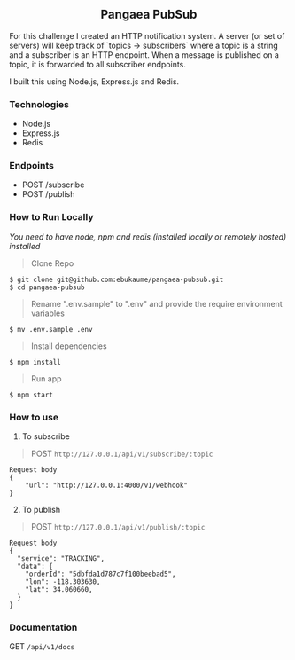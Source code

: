 <h2 align="center">Pangaea PubSub</h2>

<p>
  For this challenge I created an HTTP notification system. A server (or set of servers) will keep track of `topics -> subscribers` where a topic is a string and a subscriber is an HTTP endpoint.  When a message is published on a topic, it is forwarded to all subscriber endpoints.

  I built this using Node.js, Express.js and Redis.
</p>

### Technologies
* Node.js
* Express.js
* Redis


### Endpoints
- POST /subscribe
- POST /publish

### How to Run Locally
_You need to have node, npm and redis (installed locally or remotely hosted) installed_

> Clone Repo
```
$ git clone git@github.com:ebukaume/pangaea-pubsub.git
$ cd pangaea-pubsub
```

> Rename ".env.sample" to ".env" and provide the require environment variables
```
$ mv .env.sample .env
```

> Install dependencies
```
$ npm install
```

> Run app
```
$ npm start
```

### How to use
1. To subscribe
> POST `http://127.0.0.1/api/v1/subscribe/:topic`
```
Request body
{
    "url": "http://127.0.0.1:4000/v1/webhook"
}
```
2. To publish
> POST `http://127.0.0.1/api/v1/publish/:topic`
```
Request body
{
  "service": "TRACKING",
  "data": {
    "orderId": "5dbfda1d787c7f100beebad5",
    "lon": -118.303630,
    "lat": 34.060660,
  }
}
```

### Documentation
GET `/api/v1/docs`
